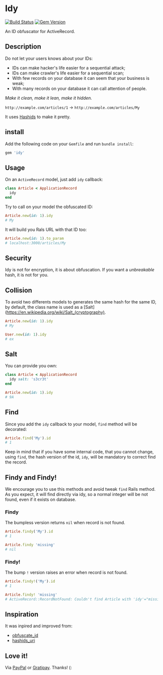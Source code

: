 # Idy

[![Build Status](https://travis-ci.org/wbotelhos/idy.svg)](https://travis-ci.org/wbotelhos/idy)
[![Gem Version](https://badge.fury.io/rb/idy.svg)](https://badge.fury.io/rb/idy)

An ID obfuscator for ActiveRecord.

## Description

Do not let your users knows about your IDs:

- IDs can make hacker's life easier for a sequential attack;
- IDs can make crawler's life easier for a sequential scan;
- With few records on your database it can seem that your business is weak;
- With many records on your database it can call attention of people.

*Make it clean, make it lean, make it hidden.*

`http://example.com/articles/1` -> `http://example.com/articles/My`

It uses [Hashids](http://hashids.org/ruby) to make it pretty.

## install

Add the following code on your `Gemfile` and run `bundle install`:

```ruby
gem 'idy'
```

## Usage

On an `ActiveRecord` model, just add `idy` callback:

```ruby
class Article < ApplicationRecord
  idy
end
```

Try to call on your model the obfuscated ID:

```ruby
Article.new(id: 1).idy
# My
```

It will build you Rals URL with that ID too:

```ruby
Article.new(id: 1).to_param
# localhost:3000/articles/My
```

## Security

Idy is not for encryption, it is about obfuscation.
If you want a *unbreakable* hash, it is not for you.

## Collision

To avoid two differents models to generates the same hash for the same ID,
by default, the class name is used as a [Salt](https://en.wikipedia.org/wiki/Salt_(cryptography).

```ruby
Article.new(id: 1).idy
# My

User.new(id: 1).idy
# ex
```

## Salt

You can provide you own:

```ruby
class Article < ApplicationRecord
  idy salt: 's3cr3t'
end
```

```ruby
Article.new(id: 1).idy
# 9A
```

## Find

Since you add the `idy` callback to your model, `find` method will be decorated:

```ruby
Article.find('My').id
# 1
```

Keep in mind that if you have some internal code, that you cannot change,
using `find`, the hash version of the id, `idy`, will be mandatory to correct find the record.

## Findy and Findy!

We encourage you to use this methods and avoid tweak `find` Rails method. As you expect, it will find directly via idy, so a normal integer will be not found, even if it exists on database.

### Findy

The bumpless version returns `nil` when record is not found.

```ruby
Article.findy('My').id
# 1

Article.findy 'missing'
# nil
```

### Findy!

The bump `!` version raises an error when record is not found.

```ruby
Article.findy!('My').id
# 1

Article.findy! 'missing'
# ActiveRecord::RecordNotFound: Couldn't find Article with 'idy'="missing"
```

## Inspiration

It was inpired and improved from:

- [obfuscate_id](https://github.com/namick/obfuscate_id)
- [hashids_uri](https://github.com/danieldraper/hashids_uri)

## Love it!

Via [PayPal](https://www.paypal.com/cgi-bin/webscr?cmd=_donations&business=X8HEP2878NDEG&item_name=idy) or [Gratipay](https://gratipay.com/~wbotelhos). Thanks! (:
